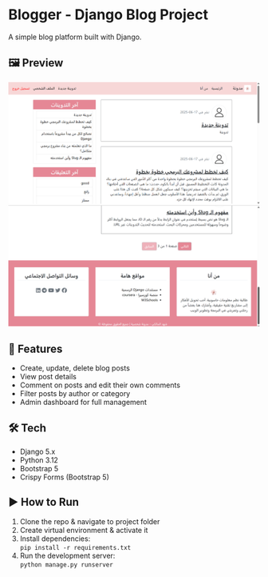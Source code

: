# Blogger - Django Blog Project

A simple blog platform built with Django.

## 🖼️ Preview

![Homepage Screenshot](homepage1.png)
![Homepage Screenshot](homepage2.png)

## 🚀 Features
- Create, update, delete blog posts
- View post details
- Comment on posts and edit their own comments
- Filter posts by author or category
- Admin dashboard for full management

## 🛠 Tech
- Django 5.x
- Python 3.12
- Bootstrap 5
- Crispy Forms (Bootstrap 5)

## ▶️ How to Run
1. Clone the repo & navigate to project folder  
2. Create virtual environment & activate it  
3. Install dependencies:  
   `pip install -r requirements.txt`  
4. Run the development server:  
   `python manage.py runserver`
